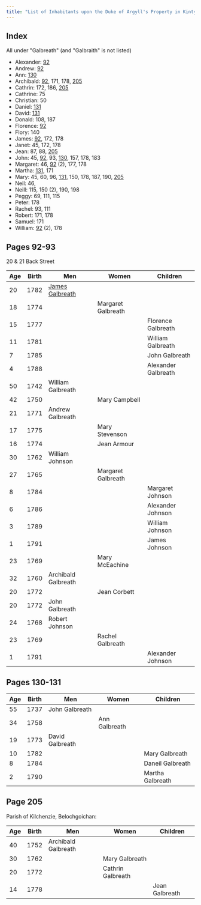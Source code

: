 ```yaml
---
title: "List of Inhabitants upon the Duke of Argyll's Property in Kintyre in 1792"
---
```



## Index

All under "Galbreath" (and "Galbraith" is not listed)

- Alexander: [92](#page-92)
- Andrew: [92](#page-92)
- Ann: [130](#page-130)
- Archibald: [92](#page-92), 171, 178, [205](#page-205)
- Cathrin: 172, 186, [205](#page-205)
- Cathrine: 75
- Christian: 50
- Daniel: [131](#page-130)
- David: [131](#page-130)
- Donald: 108, 187
- Florence: [92](#page-92)
- Flory: 140
- James: [92](#page-92), 172, 178
- Janet: 45, 172, 178
- Jean: 87, 88, [205](#page-205)
- John: 45, [92](#page-92), 93, [130](#page-130), 157, 178, 183
- Margaret: 46, [92](#page-92) (2), 177, 178
- Martha: [131](#page-130), 171
- Mary: 45, 60, 96, [131](#page-130), 150, 178, 187, 190, [205](#page-205)
- Neil: 46,
- Neill: 115, 150 (2), 190, 198
- Peggy: 69, 111, 115
- Peter: 178
- Rachel: 93, 111
- Robert: 171, 178
- Samuel: 171
- William: [92](#page-92) (2), 178

## Pages 92-93

20 & 21 Back Street

| Age | Birth | Men | Women | Children |
|-----|------|-----|-------|----------|
| 20  | 1782 | [James Galbreath](/foo) | | |
| 18  | 1774 |     | Margaret Galbreath | |
| 15  | 1777 |     |        | Florence Galbreath  |
| 11  | 1781 |     |        | William Galbreath   |
| 7   | 1785 |     |        | John Galbreath      |
| 4   | 1788 |     |        | Alexander Galbreath |
| 50  | 1742 | William Galbreath |  |  |
| 42  | 1750 |     | Mary Campbell |   |
| 21  | 1771 | Andrew Galbreath |  |   |
| 17  | 1775 |     | Mary Stevenson |  |
| 16  | 1774 |     | Jean Armour    |  |
| 30  | 1762 | William Johnson |    |  |
| 27  | 1765 |     | Margaret Galbreath | |
|  8  | 1784 |     |        | Margaret Johnson |
|  6  | 1786 |     |        | Alexander Johnson |
|  3  | 1789 |     |        | William Johnson   |
|  1  | 1791 |     |        | James Johnson     |
| 23  | 1769 |     | Mary McEachine |   |
| 32  | 1760 | Archibald Galbreath |  |  |
| 20  | 1772 |     | Jean Corbett | |
| 20  | 1772 | John Galbreath     |  |   |
| 24  | 1768 | Robert Johnson | | |
| 23  | 1769 |     | Rachel Galbreath | |
| 1   | 1791 |     |          | Alexander Johnson |


## Pages 130-131

| Age | Birth | Men | Women | Children  |
|-----|-------|-----|-------|-----------|
| 55  | 1737  | John Galbreath | |      |
| 34  | 1758  |     | Ann Galbreath  |  |
| 19  | 1773  | David Galbreath |     |  |
| 10  | 1782  |     |          | Mary Galbreath |
| 8   | 1784  |     |          | Daneil Galbreath |
| 2   | 1790  |     |          | Martha Galbreath |


## Page 205

Parish of Kilchenzie, Belochgoichan:

| Age | Birth | Men | Women | Children  |
|-----|-------|-----|-------|-----------|
| 40  | 1752  | Archibald Galbreath | | |
| 30  | 1762  |     | Mary Galbreath |  |
| 20  | 1772  |     | Cathrin Galbreath | |
| 14  | 1778  |     |       | Jean Galbreath |
